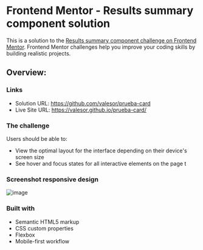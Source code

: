 # Frontend Mentor - Results summary component solution

This is a solution to the [Results summary component challenge on Frontend Mentor](https://www.frontendmentor.io/challenges/results-summary-component-CE_K6s0maV). Frontend Mentor challenges help you improve your coding skills by building realistic projects. 


## Overview: 

### Links

- Solution URL: https://github.com/valesor/prueba-card
- Live Site URL: https://valesor.github.io/prueba-card/

### The challenge

Users should be able to:

- View the optimal layout for the interface depending on their device's screen size
- See hover and focus states for all interactive elements on the page
t

### Screenshot responsive design
![image](https://github.com/valesor/prueba-card/assets/90358728/cbdb4b8c-442e-4f27-8fb4-eb98e0c058b6)

### Built with

- Semantic HTML5 markup
- CSS custom properties
- Flexbox
- Mobile-first workflow




